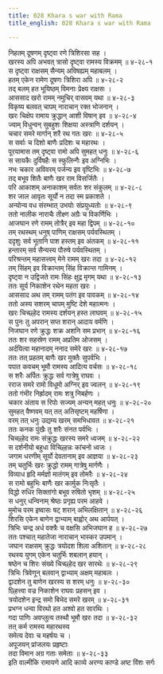 ```yaml
---
title: 028 Khara s war with Rama
title_english: 028 Khara s war with Rama

---
```


<div class="audioEmbed"  caption="श्रीराम-हरिसीताराममूर्ति-घनपाठिभ्यां वचनम्" src="https://archive.org/download/Ramayana-recitation-Sriram-harisItArAmamUrti-Ghanapaati-v2/Kanda_3/Kanda_3_ARK-028-Rama_Khara_Yuddham.mp3"></div>

निहतम् दूषणम् दृष्ट्वा रणे त्रिशिरसा सह ।  
खरस्य अपि अभवत् त्रासो दृष्ट्वा रामस्य विक्रमम् ॥ ४-२८-१  
स दृष्ट्वा राक्षसम् सैन्यम् अविषह्यम् महाबलम् ।  
हतम् एकेन रामेण दूषणः त्रिशिरा अपि ॥ ४-२८-२  
तद् बलम् हत भूयिष्ठम् विमनाः प्रेक्ष्य राक्षसः ।  
आससाद खरो रामम् नमुचिर् वासवम् यथा ॥ ४-२८-३  
विकृष्य बलवत् चापम् नाराचान् रक्त भोजनान् ।  
खरः चिक्षेप रामाय क्रुद्धान् आशी विषान् इव ॥ ४-२८-४  
ज्याम् विधुन्वन् सुबहुशः शिक्षया अस्त्राणि दर्शयन् ।  
चचार समरे मार्गान् शरै रथ गतः खरः ॥ ४-२८-५  
स सर्वाः च दिशो बाणैः प्रदिशः च महारथः ।  
पूरयामास तम् दृष्ट्वा रामो अपि सुमहत् धनुः ॥ ४-२८-६  
स सायकैः दुर्विषहैः स स्फुलिन्गैः इव अग्निभिः ।  
नभः चकार अविवरम् पर्जन्य इव वृष्टिभिः ॥ ४-२८-७  
तद् बभूव शितैः बाणैः खर राम विसर्जितैः ।  
परि आकाशम् अनाकाशम् सर्वतः शर संकुलम् ॥ ४-२८-८  
शर जाल आवृतः सूर्यो न तदा स्म प्रकाशते ।  
अन्योन्य वध संरम्भात् उभयोः संप्रयुध्यतोः ॥ ४-२८-९  
ततो नालीक नाराचैः तीक्ष्ण अग्रैः च विकर्णिभिः ।  
आजघान रणे रामम् तोत्रैर् इव महा द्विपम् ॥ ४-२८-१०  
तम् रथस्थम् धनुष् पाणिम् राक्षसम् पर्यवस्थितम् ।  
ददृशुः सर्व भूतानि पाश हस्तम् इव अंतकम् ॥ ४-२८-११  
हन्तारम् सर्व सैन्यस्य पौरुषे पर्यवस्थितम् ।  
परिश्रन्तम् महासत्त्वम् मेने रामम् खरः तदा ॥ ४-२८-१२  
तम् सिंहम् इव विक्रान्तम् सिंह विक्रान्त गामिनम् ।  
दृष्ट्वा न उद्विजते रामः सिंहः क्षुद्र मृगम् यथा ॥ ४-२८-१३  
ततः सूर्य निकाशेन रथेन महता खरः ।  
आससाद अथ तम् रामम् पतंग इव पावकम् ॥ ४-२८-१४  
ततो अस्य सशरम् चापम् मुष्टि देशे महात्मनः ।  
खरः चिच्छ्हेद रामस्य दर्शयन् हस्त लाघवम् ॥ ४-२८-१५  
स पुनः तु अपरान् सप्त शरान् आदाय वर्मणि ।  
निजघान रणे क्रुद्धः शक्र अशनि सम प्रभान् ॥ ४-२८-१६  
ततः शर सहस्रेण रामम् अप्रतिम ओजसम् ।  
अर्दयित्वा महानादम् ननाद समेरे खरः ॥ ४-२८-१७  
ततः तत् प्रहतम् बाणैः खर मुक्तैः सुपर्वभिः ।  
पपात कवचम् भूमौ रामस्य आदित्य वर्चसः ॥ ४-२८-१८  
स शरैः अर्पितः क्रुद्धः सर्व गात्रेषु राघवः ।  
रराज समरे रामो विधूमो अग्निर् इव ज्वलन् ॥ ४-२८-१९  
ततो गंभीर निर्ह्रादम् रामः शत्रु निबर्हणः ।  
चकार अंताय स रिपोः सज्यम् अन्यन् महत् धनुः ॥ ४-२८-२०  
सुमहत् वैष्णवम् यत् तत् अतिसृष्टम् महर्षिणा ।  
वरम् तत् धनुः उद्यम्य खरम् समभिधावत ॥ ४-२८-२१  
ततः कनक पुंखैः तु शरैः संनत पर्वभिः ।  
चिच्छ्हेद रामः संक्रुद्धः खरस्य समरे ध्वजम् ॥ ४-२८-२२  
स दर्शनीयो बहुधा विच्छ्हिन्नः कांचनो ध्वजः ।  
जगाम धरणीम् सूर्यो देवतानाम् इव आज्ञया ॥ ४-२८-२३  
तम् चतुर्भिः खरः क्रुद्धो रामम् गात्रेषु मार्गणैः ।  
विव्याध हृदि मर्मज्ञो मातंगम् इव तोमरैः ॥ ४-२८-२४  
स रामो बहुभिः बाणैः खर कार्मुक निःसृतैः ।  
विद्धो रुधिर सिक्तांगो बभूव रुषितो भृशम् ॥ ४-२८-२५  
स धनुर् धन्विनाम् श्रेष्ठः प्रगृह्य परम आहवे ।  
मुमोच परम इष्वासः षट् शरान् अभिलक्षितान् ॥ ४-२८-२६  
शिरसि एकेन बाणेन द्वाभ्याम् बाह्वोर् अथ आर्पयत् ।  
त्रिभिः चन्द्र अर्ध वक्त्रैः च वक्षसि अभिजघान ह ॥ ४-२८-२७  
ततः पश्चात् महातेजा नाराचान् भास्कर उपमान् ।  
जघान राक्षसम् क्रुद्धः त्रयोदश शिला अशितान् ॥ ४-२८-२८  
रथस्य युगम् एकेन चतुर्भिः शबलान् हयान् ।  
षष्ठेन च शिरः संख्ये चिच्छ्हेद खर सारथेः ॥ ४-२८-२९  
त्रिभिः त्रिवेणून् बलवान् द्वाभ्याम् अक्षम् महाबलः ।  
द्वादशेन तु बाणेन खरस्य स शरम् धनुः ॥ ४-२८-३०  
छ्हित्त्वा वज्र निकाशेन राघवः प्रहसन् इव ।  
त्रयोदशेन इन्द्र समो बिभेद समरे खरम् ॥ ४-२८-३१  
प्रभग्न धन्वा विरथो हत अश्वो हत सारथिः ।  
गदा पाणिः अवप्लुत्य तस्थौ भूमौ खरः तदा ॥ ४-२८-३२  
तत् कर्म रामस्य महारथस्य  
समेत्य देवाः च महर्षयः च ।  
अपूजयन् प्रांजलयः प्रहृष्टाः  
तदा विमान अग्र गताः समेताः ॥ ४-२८-३३  
इति वाल्मीकि रामायणे आदि काव्ये अरण्य काण्डे अष्ट विंशः सर्गः
